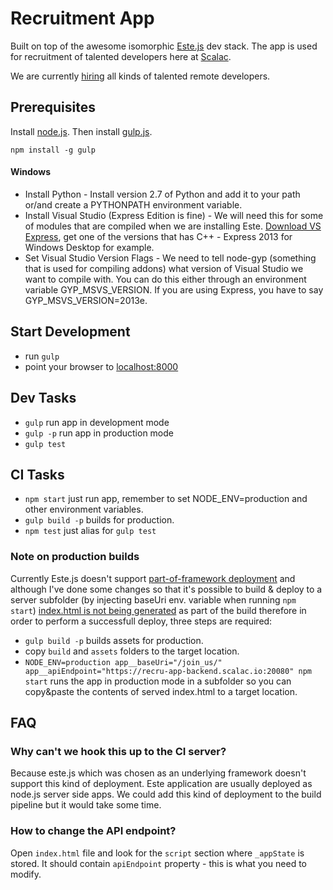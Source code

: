 # Recruitment App

Built on top of the awesome isomorphic [Este.js](https://github.com/steida/este) dev stack.
The app is used for recruitment of talented developers here at [Scalac](https://scalac.io).

We are currently [hiring](https://www.scalac.io/join_us) all kinds of talented remote developers.

## Prerequisites

Install [node.js](http://nodejs.org).
Then install [gulp.js](http://gulpjs.com/).
```shell
npm install -g gulp
```

#### Windows

- Install Python - Install version 2.7 of Python and add it to your path or/and create a PYTHONPATH environment variable.
- Install Visual Studio (Express Edition is fine) - We will need this for some of modules that are compiled when we are installing Este. [Download VS Express](https://www.visualstudio.com/en-us/products/visual-studio-express-vs.aspx), get one of the versions that has C++ - Express 2013 for Windows Desktop for example.
- Set Visual Studio Version Flags - We need to tell node-gyp (something that is used for compiling addons) what version of Visual Studio we want to compile with. You can do this either through an environment variable GYP_MSVS_VERSION. If you are using Express, you have to say GYP_MSVS_VERSION=2013e.

## Start Development

- run `gulp`
- point your browser to [localhost:8000](http://localhost:8000)

## Dev Tasks

- `gulp` run app in development mode
- `gulp -p` run app in production mode
- `gulp test`

## CI Tasks

- `npm start` just run app, remember to set NODE_ENV=production and other environment variables.
- `gulp build -p` builds for production.
- `npm test` just alias for `gulp test`

### Note on production builds

Currently Este.js doesn't support [part-of-framework deployment](https://gist.github.com/mareksuscak/49626aeee0363b5ab77d) and although I've done some changes so that it's possible to build & deploy to a server subfolder (by injecting baseUri env. variable when running `npm start`) [index.html is not being generated](https://github.com/ScalaConsultants/recru-app/issues/20) as part of the build therefore in order to perform a successfull deploy, three steps are required:

- `gulp build -p` builds assets for production.
- copy `build` and `assets` folders to the target location.
- `NODE_ENV=production app__baseUri="/join_us/" app__apiEndpoint="https://recru-app-backend.scalac.io:20080" npm start` runs the app in production mode in a subfolder so you can copy&paste the contents of served index.html to a target location.

## FAQ

### Why can't we hook this up to the CI server?

Because este.js which was chosen as an underlying framework doesn't support this kind of deployment. Este application are usually deployed as node.js server side apps. We could add this kind of deployment to the build pipeline but it would take some time.

### How to change the API endpoint?

Open `index.html` file and look for the `script` section where `_appState` is stored. It should contain `apiEndpoint` property - this is what you need to modify.
